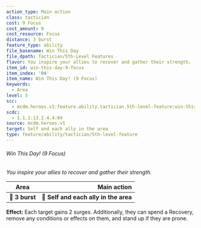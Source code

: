 ```yaml
---
action_type: Main action
class: tactician
cost: 9 Focus
cost_amount: 9
cost_resource: Focus
distance: 3 burst
feature_type: ability
file_basename: Win This Day
file_dpath: Tactician/5th-Level Features
flavor: You inspire your allies to recover and gather their strength.
item_id: win-this-day-9-focus
item_index: '04'
item_name: Win This Day! (9 Focus)
keywords:
  - Area
level: 5
scc:
  - mcdm.heroes.v1:feature.ability.tactician.5th-level-feature:win-this-day-9-focus
scdc:
  - 1.1.1:13.2.4.4:04
source: mcdm.heroes.v1
target: Self and each ally in the area
type: feature/ability/tactician/5th-level-feature
---
```


###### Win This Day! (9 Focus)

*You inspire your allies to recover and gather their strength.*

| **Area**       |                       **Main action** |
| -------------- | ------------------------------------: |
| **📏 3 burst** | **🎯 Self and each ally in the area** |

**Effect:** Each target gains 2 surges. Additionally, they can spend a Recovery, remove any conditions or effects on them, and stand up if they are prone.
